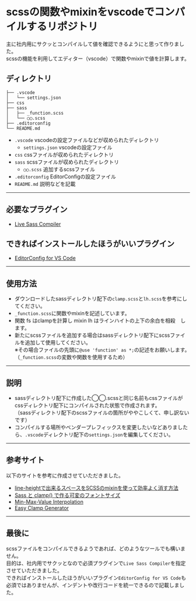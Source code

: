 # scssの関数やmixinをvscodeでコンパイルするリポジトリ
主に社内用にサクッとコンパイルして値を確認できるようにと思って作りました。  
scssの機能を利用してエディター（vscode）で関数やmixinで値を計算します。  

## ディレクトリ
```
├── .vscode
│   └── settings.json
├── css
├── sass
│   ├── _function.scss
│   └── ◯◯.scss
├── .editorconfig
└── README.md
```
- `.vscode` vscodeの設定ファイルなどが収められたディレクトリ
  - `settings.json` vscodeの設定ファイル
- `css` cssファイルが収められたディレクトリ
- `sass` scssファイルが収められたディレクトリ
  - `◯◯.scss` 追加するscssファイル
- `.editorconfig` EditorConfigの設定ファイル
- `README.md` 説明などを記載

-- -- -- -- -- -- -- -- -- -- -- -- -- -- -- -- -- -- --

## 必要なプラグイン
 - [Live Sass Compiler](https://marketplace.visualstudio.com/items?itemName=glenn2223.live-sass)

## できればインストールしたほうがいいプラグイン
 - [EditorConfig for VS Code](https://marketplace.visualstudio.com/items?itemName=EditorConfig.EditorConfig)

-- -- -- -- -- -- -- -- -- -- -- -- -- -- -- -- -- -- --

## 使用方法
- ダウンロードしたsassディレクトリ配下の`clamp.scss`と`lh.scss`を参考にしてください。  
- `_function.scss`に関数やmixinを記述しています。
- 関数 fs はclampを計算し mixin lh はラインハイトの上下の余白を相殺　します。
- 新たにscssファイルを追加する場合はsassディレクトリ配下にscssファイルを追加して使用してください。  
※その場合ファイルの先頭に`@use 'function' as *;`の記述をお願いします。  
（`_function.scss`の変数や関数を使用するため）

-- -- -- -- -- -- -- -- -- -- -- -- -- -- -- -- -- -- --

## 説明
- sassディレクトリ配下に作成した◯◯.scssと同じ名前もcssファイルがcssディレクトリ配下にコンパイルされた状態で作成されます。  
（sassディレクトリ配下のscssファイルの箇所がややこしくて、申し訳ないです）  
- コンパイルする場所やベンダープレフィックスを変更したいなどありましたら、`.vscode`ディレクトリ配下の`settings.json`を編集してください。

-- -- -- -- -- -- -- -- -- -- -- -- -- -- -- -- -- -- --

## 参考サイト
以下のサイトを参考に作成させていただきました。  
- [line-heightで出来るスペースをSCSSのmixinを使って効率よく消す方法](https://moshashugyo.com/media/line-height-space)
- [Sass と clamp() で作る可変のフォントサイズ](https://firstlayout.net/fluidly-font-size-created-with-sass-and-clamp/)
- [Min-Max-Value Interpolation](https://min-max-calculator.9elements.com/)
- [Easy Clamp Generator](https://free.page-craft.jp/clamp/)

- -- -- -- -- -- -- -- -- -- -- -- -- -- -- -- -- -- -- --

## 最後に
scssファイルをコンパイルできるようであれば、どのようなツールでも構いません。  
目的は、社内用でサクッとなので必須プラグインで`Live Sass Compiler`を指定させていただきました。  
できればインストールしたほうがいいプラグイン`EditorConfig for VS Code`も必須ではありませんが、インデントや改行コードを統一できるので記載しました。

